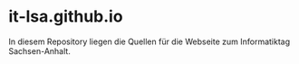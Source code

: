 # it-lsa.github.io
In diesem Repository liegen die Quellen für die Webseite zum Informatiktag Sachsen-Anhalt.
